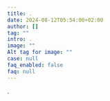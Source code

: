 ```yaml
---
title: .
date: 2024-08-12T05:54:00+02:00
author: []
tag: ""
intro: .
image: ""
Alt tag for image: ""
case: null
faq_enabled: false
faq: null
---
```

.
